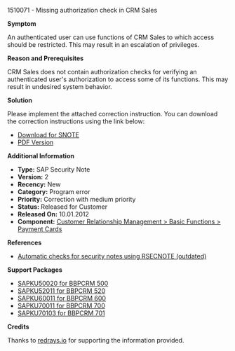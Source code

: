 1510071 - Missing authorization check in CRM Sales

**Symptom**

An authenticated user can use functions of CRM Sales to which access should be restricted. This may result in an escalation of privileges.

**Reason and Prerequisites**

CRM Sales does not contain authorization checks for verifying an authenticated user's authorization to access some of its functions. This may result in undesired system behavior.

**Solution**

Please implement the attached correction instruction. You can download the correction instructions using the link below:

- [Download for SNOTE](https://notesdownloads.sap.com/note/0040000008948042017)
- [PDF Version](https://userapps.support.sap.com/sap/support/sfm/notes/print/0001510071?language=en-US&token=D4D05DE1EBE6FB5862101DB28A59F1D6)

**Additional Information**

- **Type:** SAP Security Note
- **Version:** 2
- **Recency:** New
- **Category:** Program error
- **Priority:** Correction with medium priority
- **Status:** Released for Customer
- **Released On:** 10.01.2012
- **Component:** [Customer Relationship Management > Basic Functions > Payment Cards](https://me.sap.com/mynotes?tab=Search&sortBy=Relevance&filters=themk%25253Aeq~'CRM*'%25252BreleaseStatus%25253Aeq~'CustomerRelease'%25252BsecurityPatchDay%25253Aeq~'NotRestricted'%25252BfuzzyThreshold%25253Aeq~'0.9'&flag=mynotes)

**References**

- [Automatic checks for security notes using RSECNOTE (outdated)](https://me.sap.com/notes/888889)

**Support Packages**

- [SAPKU50020 for BBPCRM 500](https://me.sap.com/supportpackage/SAPKU50020)
- [SAPKU52011 for BBPCRM 520](https://me.sap.com/supportpackage/SAPKU52011)
- [SAPKU60011 for BBPCRM 600](https://me.sap.com/supportpackage/SAPKU60011)
- [SAPKU70011 for BBPCRM 700](https://me.sap.com/supportpackage/SAPKU70011)
- [SAPKU70103 for BBPCRM 701](https://me.sap.com/supportpackage/SAPKU70103)

**Credits**

Thanks to [redrays.io](https://redrays.io) for supporting the information provided.